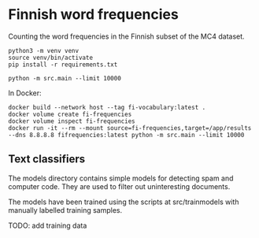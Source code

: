# Finnish word frequencies

Counting the word frequencies in the Finnish subset of the MC4 dataset.

```
python3 -m venv venv
source venv/bin/activate
pip install -r requirements.txt

python -m src.main --limit 10000
```

In Docker:

```
docker build --network host --tag fi-vocabulary:latest .
docker volume create fi-frequencies
docker volume inspect fi-frequencies
docker run -it --rm --mount source=fi-frequencies,target=/app/results --dns 8.8.8.8 fifrequencies:latest python -m src.main --limit 10000
```

## Text classifiers

The models directory contains simple models for detecting spam and
computer code. They are used to filter out uninteresting documents.

The models have been trained using the scripts at src/trainmodels with
manually labelled training samples.

TODO: add training data
